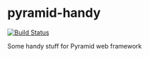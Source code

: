 # pyramid-handy

[![Build Status](https://travis-ci.org/fangpenlin/pyramid-handy.svg?branch=master)](https://travis-ci.org/fangpenlin/pyramid-handy)

Some handy stuff for Pyramid web framework
